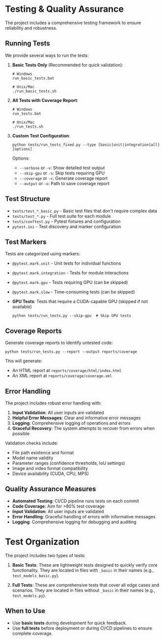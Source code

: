 # Testing & Quality Assurance

The project includes a comprehensive testing framework to ensure reliability and robustness.

## Running Tests

We provide several ways to run the tests:

1. **Basic Tests Only** (Recommended for quick validation):
   ```
   # Windows
   run_basic_tests.bat
   
   # Unix/Mac
   ./run_basic_tests.sh
   ```

2. **All Tests with Coverage Report**:
   ```
   # Windows
   run_tests.bat
   
   # Unix/Mac
   ./run_tests.sh
   ```

3. **Custom Test Configuration**:
   ```
   python tests/run_tests_fixed.py --type [basic|unit|integration|all] [options]
   ```
   Options:
   - `--verbose` or `-v`: Show detailed test output
   - `--skip-gpu` or `-s`: Skip tests requiring GPU
   - `--coverage` or `-c`: Generate coverage report
   - `--output` or `-o`: Path to save coverage report

## Test Structure

- `tests/test_*_basic.py` - Basic test files that don't require complex data
- `tests/test_*.py` - Full test suite for each module
- `tests/conftest.py` - Pytest fixtures and configuration
- `pytest.ini` - Test discovery and marker configuration

## Test Markers

Tests are categorized using markers:
- `@pytest.mark.unit` - Unit tests for individual functions
- `@pytest.mark.integration` - Tests for module interactions
- `@pytest.mark.gpu` - Tests requiring GPU (can be skipped)
- `@pytest.mark.slow` - Time-consuming tests (can be skipped)

- **GPU Tests**: Tests that require a CUDA-capable GPU (skipped if not available)
  ```
  python tests/run_tests.py --skip-gpu  # Skip GPU tests
  ```

## Coverage Reports

Generate coverage reports to identify untested code:

```
python tests/run_tests.py --report --output reports/coverage
```

This will generate:
- An HTML report at `reports/coverage/html/index.html`
- An XML report at `reports/coverage/coverage.xml`

## Error Handling

The project includes robust error handling with:

1. **Input Validation**: All user inputs are validated
2. **Helpful Error Messages**: Clear and informative error messages
3. **Logging**: Comprehensive logging of operations and errors
4. **Graceful Recovery**: The system attempts to recover from errors when possible

Validation checks include:
- File path existence and format
- Model name validity
- Parameter ranges (confidence thresholds, IoU settings)
- Image and video format compatibility
- Device availability (CUDA, CPU, MPS)

## Quality Assurance Measures

- **Automated Testing**: CI/CD pipeline runs tests on each commit
- **Code Coverage**: Aim for >80% test coverage
- **Input Validation**: All user inputs are validated
- **Error Handling**: Graceful handling of errors with informative messages
- **Logging**: Comprehensive logging for debugging and auditing

# Test Organization

The project includes two types of tests:

1. **Basic Tests**: These are lightweight tests designed to quickly verify core functionality. They are located in files with `_basic` in their names (e.g., `test_models_basic.py`).

2. **Full Tests**: These are comprehensive tests that cover all edge cases and scenarios. They are located in files without `_basic` in their names (e.g., `test_models.py`).

## When to Use
- Use **basic tests** during development for quick feedback.
- Use **full tests** before deployment or during CI/CD pipelines to ensure complete coverage.
